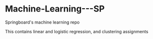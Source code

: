 # Machine-Learning---SP
Springboard's machine learning repo

This contains linear and logistic regression, and clustering assignments
